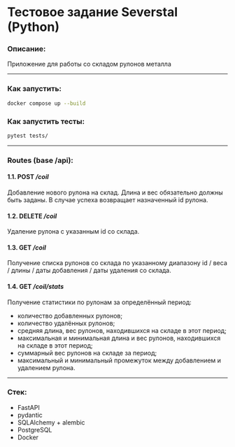# Тестовое задание Severstal (Python)

### Описание:
Приложение для работы со складом рулонов металла

---
### Как запустить:
```bash
docker compose up --build
```

### Как запустить тесты:
```bash
pytest tests/
```

---
### Routes (base /api):

#### 1.1. POST */coil*
Добавление нового рулона на склад. Длина и вес обязательно должны быть
заданы.
В случае успеха возвращает назначенный id рулона.

#### 1.2. DELETE */coil*
Удаление рулона с указанным id со склада.

#### 1.3. GET */coil*
Получение списка рулонов со склада по указанному диапазону id / веса / длины / даты добавления / даты удаления со склада.

#### 1.4. GET */coil/stats*
Получение статистики по рулонам за определённый период:
+ количество добавленных рулонов;
+ количество удалённых рулонов;
+ средняя длина, вес рулонов, находившихся на складе в этот период;
+ максимальная и минимальная длина и вес рулонов, находившихся на складе в этот период;
+ суммарный вес рулонов на складе за период;
+ максимальный и минимальный промежуток между добавлением и удалением рулона.

---
### Стек:
+ FastAPI
+ pydantic
+ SQLAlchemy + alembic
+ PostgreSQL
+ Docker
